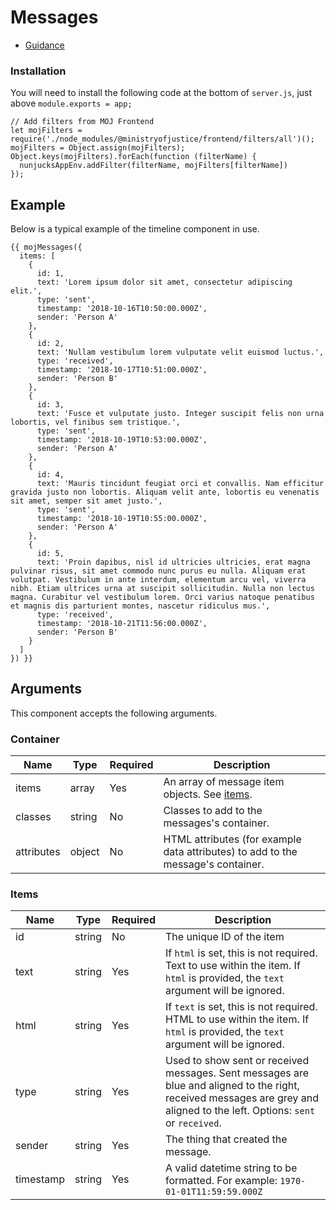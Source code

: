 # Messages

- [Guidance](https://design-patterns.service.justice.gov.uk/components/messages)

### Installation

You will need to install the following code at the bottom of `server.js`, just above `module.exports = app;`

```
// Add filters from MOJ Frontend
let mojFilters = require('./node_modules/@ministryofjustice/frontend/filters/all')();
mojFilters = Object.assign(mojFilters);
Object.keys(mojFilters).forEach(function (filterName) {
  nunjucksAppEnv.addFilter(filterName, mojFilters[filterName])
});
```

## Example

Below is a typical example of the timeline component in use.

```
{{ mojMessages({
  items: [
    {
      id: 1,
      text: 'Lorem ipsum dolor sit amet, consectetur adipiscing elit.',
      type: 'sent',
      timestamp: '2018-10-16T10:50:00.000Z',
      sender: 'Person A'
    },
    {
      id: 2,
      text: 'Nullam vestibulum lorem vulputate velit euismod luctus.',
      type: 'received',
      timestamp: '2018-10-17T10:51:00.000Z',
      sender: 'Person B'
    },
    {
      id: 3,
      text: 'Fusce et vulputate justo. Integer suscipit felis non urna lobortis, vel finibus sem tristique.',
      type: 'sent',
      timestamp: '2018-10-19T10:53:00.000Z',
      sender: 'Person A'
    },
    {
      id: 4,
      text: 'Mauris tincidunt feugiat orci et convallis. Nam efficitur gravida justo non lobortis. Aliquam velit ante, lobortis eu venenatis sit amet, semper sit amet justo.',
      type: 'sent',
      timestamp: '2018-10-19T10:55:00.000Z',
      sender: 'Person A'
    },
    {
      id: 5,
      text: 'Proin dapibus, nisl id ultricies ultricies, erat magna pulvinar risus, sit amet commodo nunc purus eu nulla. Aliquam erat volutpat. Vestibulum in ante interdum, elementum arcu vel, viverra nibh. Etiam ultrices urna at suscipit sollicitudin. Nulla non lectus magna. Curabitur vel vestibulum lorem. Orci varius natoque penatibus et magnis dis parturient montes, nascetur ridiculus mus.',
      type: 'received',
      timestamp: '2018-10-21T11:56:00.000Z',
      sender: 'Person B'
    }
  ]
}) }}
```

## Arguments

This component accepts the following arguments.

### Container

| Name       | Type   | Required | Description                                                                      |
| ---------- | ------ | -------- | -------------------------------------------------------------------------------- |
| items      | array  | Yes      | An array of message item objects. See [items](#items).                           |
| classes    | string | No       | Classes to add to the messages's container.                                      |
| attributes | object | No       | HTML attributes (for example data attributes) to add to the message's container. |

### Items

| Name      | Type   | Required | Description                                                                                                                                                                 |
| --------- | ------ | -------- | --------------------------------------------------------------------------------------------------------------------------------------------------------------------------- |
| id        | string | No       | The unique ID of the item                                                                                                                                                   |
| text      | string | Yes      | If `html` is set, this is not required. Text to use within the item. If `html` is provided, the `text` argument will be ignored.                                            |
| html      | string | Yes      | If `text` is set, this is not required. HTML to use within the item. If `html` is provided, the `text` argument will be ignored.                                            |
| type      | string | Yes      | Used to show sent or received messages. Sent messages are blue and aligned to the right, received messages are grey and aligned to the left. Options: `sent` or `received`. |
| sender    | string | Yes      | The thing that created the message.                                                                                                                                         |
| timestamp | string | Yes      | A valid datetime string to be formatted. For example: `1970-01-01T11:59:59.000Z`                                                                                            |

